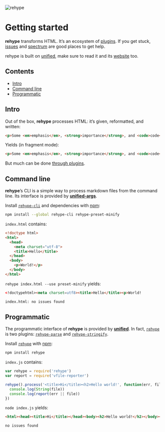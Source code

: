 ![rehype][logo]

# Getting started

**rehype** transforms HTML.
It’s an ecosystem of [plugins][].
If you get stuck, [issues][] and [spectrum][] are good places to get help.

rehype is built on [unified][], make sure to read it and its [website][] too.

## Contents

*   [Intro](#intro)
*   [Command line](#command-line)
*   [Programmatic](#programmatic)

## Intro

Out of the box, **rehype** processes HTML: it’s given, reformatted, and
written:

```html
<p>Some <em>emphasis</em>, <strong>importance</strong>, and <code>code</code>.
```

Yields (in fragment mode):

```html
<p>Some <em>emphasis</em>, <strong>importance</strong>, and <code>code</code>.</p>
```

But much can be done [through plugins][plugins].

## Command line

**rehype**’s CLI is a simple way to process markdown files from the
command line.
Its interface is provided by [**unified-args**][unified-args].

Install [`rehype-cli`][cli] and dependencies with [npm][]:

```sh
npm install --global rehype-cli rehype-preset-minify
```

`index.html` contains:

```html
<!doctype html>
<html>
  <head>
    <meta charset="utf-8">
    <title>Hello</title>
  </head>
  <body>
    <p>World!</p>
  </body>
</html>
```

`rehype index.html --use preset-minify` yields:

```html
<!doctypehtml><meta charset=utf8><title>Hello</title><p>World!
```

```txt
index.html: no issues found
```

## Programmatic

The programmatic interface of **rehype** is provided by [**unified**][unified].
In fact, [`rehype`][api] is two plugins:
[`rehype-parse`][parse] and [`rehype-stringify`][stringify].

Install [`rehype`][api] with [npm][]:

```sh
npm install rehype
```

`index.js` contains:

```js
var rehype = require('rehype')
var report = require('vfile-reporter')

rehype().process('<title>Hi</title><h2>Hello world!', function(err, file) {
  console.log(String(file))
  console.log(report(err || file))
})
```

`node index.js` yields:

```html
<html><head><title>Hi</title></head><body><h2>Hello world!</h2></body></html>
```

```txt
no issues found
```

<!-- Definitions -->

[logo]: https://raw.githubusercontent.com/rehypejs/rehype/90b8f34/logo.svg?sanitize=true

[issues]: https://github.com/rehypejs/rehype/issues

[spectrum]: https://spectrum.chat/unified/rehype

[npm]: https://docs.npmjs.com/cli/install

[api]: https://github.com/rehypejs/rehype/tree/master/packages/rehype

[plugins]: https://github.com/rehypejs/rehype/tree/master/doc/plugins.md

[unified]: https://github.com/unifiedjs/unified

[website]: https://unifiedjs.com

[parse]: https://github.com/rehypejs/rehype/tree/master/packages/rehype-parse

[stringify]: https://github.com/rehypejs/rehype/tree/master/packages/rehype-stringify

[unified-args]: https://github.com/unifiedjs/unified-args

[cli]: https://github.com/rehypejs/rehype/tree/master/packages/rehype-cli
